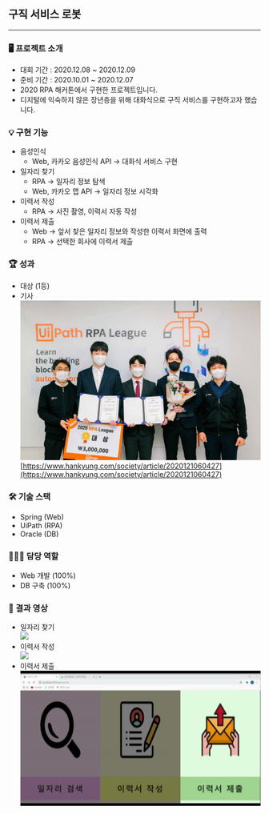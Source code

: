 ## 구직 서비스 로봇

---

### 🖥️ 프로젝트 소개

- 대회 기간 : 2020.12.08 ~ 2020.12.09
- 준비 기간 : 2020.10.01 ~ 2020.12.07
- 2020 RPA 해커톤에서 구현한 프로젝트입니다.
- 디지털에 익숙하지 않은 장년층을 위해 대화식으로 구직 서비스를 구현하고자 했습니다.

### 💡 구현 기능

- 음성인식
    - Web, 카카오 음성인식 API → 대화식 서비스 구현
- 일자리 찾기
    - RPA → 일자리 정보 탐색
    - Web, 카카오 맵 API → 일자리 정보 시각화
- 이력서 작성
    - RPA → 사진 촬영, 이력서 자동 작성
- 이력서 제출
    - Web → 앞서 찾은 일자리 정보와 작성한 이력서 화면에 출력
    - RPA → 선택한 회사에 이력서 제출

### 🏆 성과

- 대상 (1등)
- 기사<br>
![](./img/1.jpg)
[https://www.hankyung.com/society/article/2020121060427](https://www.hankyung.com/society/article/2020121060427)

### 🛠️ 기술 스택

- Spring (Web)
- UiPath (RPA)
- Oracle (DB)

### 🙋🏻‍♂️ 담당 역할 

- Web 개발 (100%)
- DB 구축 (100%)

### 🎥 결과 영상

- 일자리 찾기<br>
![](./img/일자리찾기.gif)
- 이력서 작성<br>
![](./img/이력서작성.gif)
- 이력서 제출<br>
![](./img/이력서제출.gif)
